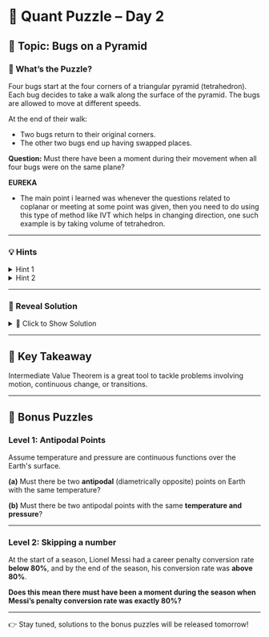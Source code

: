 # 🧠 Quant Puzzle – Day 2

## 📌 Topic: Bugs on a Pyramid

### 🤔 What’s the Puzzle?

Four bugs start at the four corners of a triangular pyramid (tetrahedron). Each bug decides to take a walk along the surface of the pyramid.  The bugs are allowed to move at different speeds.

At the end of their walk:

* Two bugs return to their original corners.
* The other two bugs end up having swapped places.

**Question:**
Must there have been a moment during their movement when all four bugs were on the same plane?

**EUREKA**
* The main point i learned was whenever the questions related to coplanar or meeting at some point was given, then you need to do using this type of method like IVT which helps in changing direction, one such example is by taking volume of tetrahedron.
---

### 💡 Hints

<details>
<summary>Hint 1</summary>

Try to think about how the orientation of three bugs appear from the fourth bug's perspective. Can the fourth bug notice any change in the initial and the final states?


</details>

<details>
<summary>Hint 2</summary>
Try to apply a topological idea: if a system transitions from one configuration to a "reversed" configuration, what does the Intermediate Value Theorem suggest?
</details>

---

### 📂 Reveal Solution

<details>
<summary>📜 Click to Show Solution</summary>

Let the bugs be A, B, C, and D. Initially when D looks
down on the ABC plane she sees the ABC triangle in a certain orientation (say, clockwise).

By the end, D has swapped with one of A, B, or C — and now sees triangle ABC with the **opposite** orientation.

Since the bugs move continuously, the orientation must change continuously. So, there must be a moment when all four bugs are coplanar—either because D is on the plane of ABC, or because A, B, and C are collinear, which also makes them coplanar with D.

Therefore, **there was a moment when all four bugs lay on the same plane**.

</details>

---

## 🔑 Key Takeaway

Intermediate Value Theorem is a great tool to tackle problems involving motion, continuous change, or transitions.

---

## 🧩 Bonus Puzzles

### Level 1: Antipodal Points

Assume temperature and pressure are continuous functions over the Earth's surface.

**(a)** Must there be two **antipodal** (diametrically opposite) points on Earth with the same temperature?

**(b)** Must there be two antipodal points with the same **temperature and pressure**?

---

### Level 2: Skipping a number

At the start of a season, Lionel Messi had a career penalty conversion rate **below 80%**, and by the end of the season, his conversion rate was **above 80%**.

**Does this mean there must have been a moment during the season when Messi’s penalty conversion rate was exactly 80%?**

---

👉 Stay tuned, solutions to the bonus puzzles will be released tomorrow!

